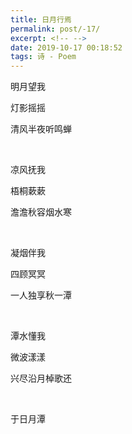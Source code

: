 ```yaml
---
title: 日月行焉
permalink: post/-17/
excerpt: <!-- -->
date: 2019-10-17 00:18:52
tags: 诗 - Poem
---
```


明月望我

灯影摇摇

清风半夜听鸣蝉

<br>

凉风抚我

梧桐蔌蔌

澹澹秋容烟水寒

<br>

凝烟伴我

四顾冥冥

一人独享秋一潭

<br>

潭水懂我

微波漾漾

兴尽沿月棹歌还

<br>

于日月潭